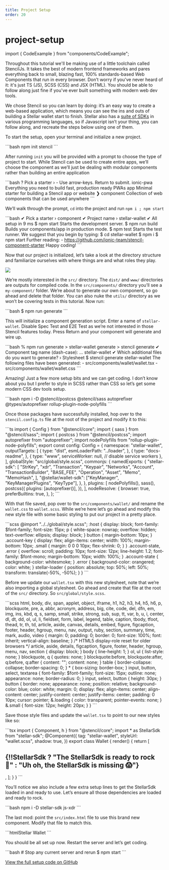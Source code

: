```yaml
---
title: Project Setup
order: 20
---
```


# project-setup

import { CodeExample } from "components/CodeExample";

Throughout this tutorial we'll be making use of a little toolchain called StencilJs. It takes the best of modern frontend frameworks and pares everything back to small, blazing fast, 100% standards-based Web Components that run in every browser. Don’t worry if you've never heard of it: it's just TS \(JS\), SCSS \(CSS\) and JSX \(HTML\). You should be able to follow along just fine if you've ever built something with modern web dev tools.

We chose Stencil so you can learn by doing: it’s an easy way to create a web-based application, which means you can see the ins and outs of building a Stellar wallet start to finish. Stellar also has a [suite of SDKs](../software-and-sdks/index.md) in various programming languages, so if Javascript isn’t your thing, you can follow along, and recreate the steps below using one of them.

To start the setup, open your terminal and initialize a new project.

 \`\`\`bash npm init stencil \`\`\`

After running `init` you will be provided with a prompt to choose the type of project to start. While Stencil can be used to create entire apps, we’ll choose the component as we’ll just be dealing with modular components rather than building an entire application

 \`\`\`bash ? Pick a starter › - Use arrow-keys. Return to submit. ionic-pwa Everything you need to build fast, production ready PWAs app Minimal starter for building a Stencil app or website ❯ component Collection of web components that can be used anywhere \`\`\`

We’ll walk through the prompt, `cd` into the project and run `npm i ; npm start`

 \`\`\`bash ✔ Pick a starter › component ✔ Project name › stellar-wallet ✔ All setup in 9 ms $ npm start Starts the development server. $ npm run build Builds your components/app in production mode. $ npm test Starts the test runner. We suggest that you begin by typing: $ cd stellar-wallet $ npm i $ npm start Further reading: - https://github.com/ionic-team/stencil-component-starter Happy coding! \`\`\`

Now that our project is initialized, let’s take a look at the directory structure and familiarize ourselves with where things are and what roles they play.

![](https://tyler.link/szLiPF+)

We’re mostly interested in the `src/` directory. The `dist/` and `www/` directories are outputs for compiled code. In the `src/components/` directory you’ll see a `my-component/` folder. We’re about to generate our own component, so go ahead and delete that folder. You can also nuke the `utils/` directory as we won’t be covering tests in this tutorial. Now run:

 \`\`\`bash $ npm run generate \`\`\`

This will initialize a component generation script. Enter a name of `stellar-wallet`. Disable Spec Test and E2E Test as we’re not interested in those Stencil features today. Press Return and your component will generate and wire up.

 \`\`\`bash % npm run generate &gt; stellar-wallet generate &gt; stencil generate ✔ Component tag name \(dash-case\): … stellar-wallet ✔ Which additional files do you want to generate? › Stylesheet $ stencil generate stellar-wallet The following files have been generated: - src/components/wallet/wallet.tsx - src/components/wallet/wallet.css \`\`\`

Amazing! Just a few more setup bits and we can get coding. I don’t know about you but I prefer to style in SCSS rather than CSS so let’s get some modern CSS dev tools setup.

 \`\`\`bash npm i -D @stencil/postcss @stencil/sass autoprefixer @types/autoprefixer rollup-plugin-node-polyfills \`\`\`

Once those packages have successfully installed, hop over to the `stencil.config.ts` file at the root of the project and modify it to this:

 \`\`\`ts import { Config } from "@stencil/core"; import { sass } from "@stencil/sass"; import { postcss } from "@stencil/postcss"; import autoprefixer from "autoprefixer"; import nodePolyfills from "rollup-plugin-node-polyfills"; export const config: Config = { namespace: "stellar-wallet", outputTargets: \[ { type: "dist", esmLoaderPath: "../loader", }, { type: "docs-readme", }, { type: "www", serviceWorker: null, // disable service workers }, \], globalStyle: "src/global/style.scss", commonjs: { namedExports: { "stellar-sdk": \[ "StrKey", "xdr", "Transaction", "Keypair", "Networks", "Account", "TransactionBuilder", "BASE\_FEE", "Operation", "Asset", "Memo", "MemoHash", \], "@stellar/wallet-sdk": \["KeyManager", "KeyManagerPlugins", "KeyType"\], }, }, plugins: \[ nodePolyfills\(\), sass\(\), postcss\({ plugins: \[autoprefixer\(\)\], }\), \], nodeResolve: { browser: true, preferBuiltins: true, }, }; \`\`\`

With that file saved, pop over to the `src/components/wallet/` and rename the `wallet.css` to `wallet.scss`. While we’re here let’s go ahead and modify this new style file with some basic styling to put our project in a pretty place.

 \`\`\`scss @import "../../global/style.scss"; :host { display: block; font-family: $font-family; font-size: 15px; p { white-space: nowrap; overflow: hidden; text-overflow: ellipsis; display: block; } button { margin-bottom: 10px; } .account-key { display: flex; align-items: center; width: 100%; margin-bottom: 10px; .small { margin: 0 0 0 10px; flex-shrink: 0; } } .account-state, .error { overflow: scroll; padding: 10px; font-size: 12px; line-height: 1.2; font-family: $font-mono; margin-bottom: 10px; width: 100%; } .account-state { background-color: whitesmoke; } .error { background-color: orangered; color: white; } stellar-loader { position: absolute; top: 50%; left: 50%; transform: translate\(-50%, -50%\); } } \`\`\`

Before we update our `wallet.tsx` with this new stylesheet, note that we’re also importing a global stylesheet. Go ahead and create that file at the root of the `src/` directory. So `src/global/style.scss`.

 \`\`\`scss html, body, div, span, applet, object, iframe, h1, h2, h3, h4, h5, h6, p, blockquote, pre, a, abbr, acronym, address, big, cite, code, del, dfn, em, img, ins, kbd, q, s, samp, small, strike, strong, sub, sup, tt, var, b, u, i, center, dl, dt, dd, ol, ul, li, fieldset, form, label, legend, table, caption, tbody, tfoot, thead, tr, th, td, article, aside, canvas, details, embed, figure, figcaption, footer, header, hgroup, menu, nav, output, ruby, section, summary, time, mark, audio, video { margin: 0; padding: 0; border: 0; font-size: 100%; font: inherit; vertical-align: baseline; } /\* HTML5 display-role reset for older browsers \*/ article, aside, details, figcaption, figure, footer, header, hgroup, menu, nav, section { display: block; } body { line-height: 1; } ol, ul { list-style: none; } blockquote, q { quotes: none; } blockquote:before, blockquote:after, q:before, q:after { content: ""; content: none; } table { border-collapse: collapse; border-spacing: 0; } \* { box-sizing: border-box; } input, button, select, textarea { font-family: $font-family; font-size: 15px; outline: none; appearance: none; border-radius: 0; } input, select, button { height: 30px; } button { border: none; appearance: none; position: relative; background-color: blue; color: white; margin: 0; display: flex; align-items: center; align-content: center; justify-content: center; justify-items: center; padding: 0 10px; cursor: pointer; &.loading { color: transparent; pointer-events: none; } &.small { font-size: 12px; height: 20px; } } \`\`\`

Save those style files and update the `wallet.tsx` to point to our new styles like so:

 \`\`\`tsx import { Component, h } from "@stencil/core"; import \* as StellarSdk from "stellar-sdk"; @Component\({ tag: "stellar-wallet", styleUrl: "wallet.scss", shadow: true, }\) export class Wallet { render\(\) { return \[

##  {!!StellarSdk ? "The StellarSdk is ready to rock 🤘" : "Uh oh, the StellarSdk is missing 😱"}

, \]; } } \`\`\`

You’ll notice we also include a few extra setup lines to get the StellarSdk loaded in and ready to use. Let’s ensure all those dependencies are loaded and ready to rock.

 \`\`\`bash npm i -D stellar-sdk js-xdr \`\`\`

The last mod: point the `src/index.html` file to use this brand new component. Modify that file to match this.

 \`\`\`htmlStellar Wallet \`\`\`

You should be all set up now. Restart the server and let’s get coding.

 \`\`\`bash \# Stop any current server and rerun $ npm start \`\`\`

[View the full setup code on GitHub](https://github.com/stellar/stellar-demo-wallet/tree/setup)


